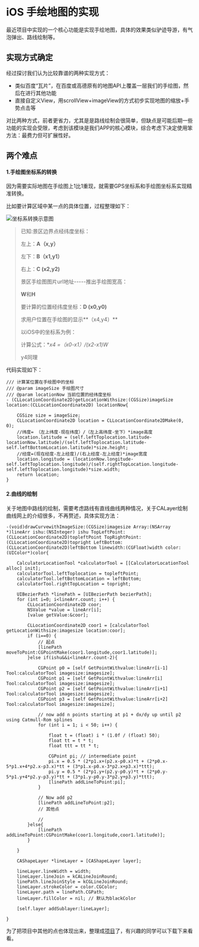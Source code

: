 # iOS 手绘地图的实现

最近项目中实现的一个核心功能是实现手绘地图，具体的效果类似驴迹导游，有气泡弹出、路线绘制等。

## 实现方式确定

经过探讨我们认为比较靠谱的两种实现方式：

* 类似百度“瓦片”，在百度或高德原有的地图API上覆盖一层我们的手绘图，然后在进行其他功能
* 直接自定义View，用scrollView+imageView的方式初步实现地图的缩放+手势点击等

对比两种方式，前者更省力，尤其是是路线绘制会很简单，但缺点是可能后期一些功能的实现会受限，考虑到该模块是我们APP的核心模块，综合考虑下决定使用笨方法：最费力但可扩展性好。

##  两个难点

#### 1.手绘图坐标系的转换

因为需要实际地图在手绘图上1比1重现，就需要GPS坐标系和手绘图坐标系实现精准转换。

比如要计算区域中某一点的具体位置，过程整理如下：


![坐标系转换示意图]()



> 已知:景区边界点经纬度坐标：
>
> 左上：**A（x,y）**
>
> 左下：**B（x1,y1）**
>
> 右上：**C (x2,y2)**
>
> 景区手绘图图片url地址-----推出手绘图宽高：
>
> **W**和**H**
>
> 要计算的位置经纬度坐标：**D (x0,y0)**
>
> 求用户位置在手绘图的显示**（x4,y4）**
>
> 以iOS中的坐标系为例：
>
> 计算公式：**x4 =（x0-x1）/(x2-x1)*W**
>
> y4同理



代码实现如下：

```
/// 计算某位置在手绘图中的坐标
/// @param imageSize 手绘图尺寸
/// @param locationNow 当前位置的经纬度坐标
- (CLLocationCoordinate2D)getLocationWithsize:(CGSize)imageSize location:(CLLocationCoordinate2D) locationNow{
    
    CGSize size = imageSize;
    CLLocationCoordinate2D location = CLLocationCoordinate2DMake(0, 0);
    //纬度= （左上纬度-现在纬度）/（左上高纬度-坐下）*image高度
    location.latitude = (self.leftToplocation.latitude-locationNow.latitude)/(self.leftToplocation.latitude-self.leftBottomLocation.latitude)*size.height;
    //经度=(现在经度-左上经度)/(右上经度-左上经度)*image宽度
    location.longitude = (locationNow.longitude-self.leftToplocation.longitude)/(self.rightTopLocation.longitude-self.leftToplocation.longitude)*size.width;
    return location;
}
```

#### 2.曲线的绘制

关于地图中路线的绘制，需要考虑路线有直线曲线两种情况，关于CALayer绘制曲线网上的介绍很多，不再赘述，具体实现方法：

```
-(void)drawCurvewithImageSize:(CGSize)imagesize Array:(NSArray *)lineArr ishu:(NSInteger) ishu TopLeftPoint:(CLLocationCoordinate2D)topleftPoint TopRightPoint:(CLLocationCoordinate2D)topright LeftBottom:(CLLocationCoordinate2D)leftBottom linewidth:(CGFloat)width color:(UIColor*)color{
    
    CalculatorLocationTool *calculatorTool = [[CalculatorLocationTool alloc] init];
    calculatorTool.leftToplocation = topleftPoint;
    calculatorTool.leftBottomLocation = leftBottom;
    calculatorTool.rightTopLocation = topright;
    
    UIBezierPath *linePath = [UIBezierPath bezierPath];
    for (int i=0; i<lineArr.count; i++) {
        CLLocationCoordinate2D coor;
        NSValue *value = lineArr[i];
        [value getValue:&coor];
        
        CLLocationCoordinate2D coor1 = [calculatorTool getLocationWithsize:imagesize location:coor];
        if (i==0) {
            // 起点
            [linePath moveToPoint:CGPointMake(coor1.longitude,coor1.latitude)];
        }else if(ishu&&i<lineArr.count-2){
            
            CGPoint p0 = [self GetPointWithvalue:lineArr[i-1] Tool:calculatorTool imagesize:imagesize];
            CGPoint p1 = [self GetPointWithvalue:lineArr[i] Tool:calculatorTool imagesize:imagesize];
            CGPoint p2 = [self GetPointWithvalue:lineArr[i+1] Tool:calculatorTool imagesize:imagesize];
            CGPoint p3 = [self GetPointWithvalue:lineArr[i+2] Tool:calculatorTool imagesize:imagesize];
            
            // now add n points starting at p1 + dx/dy up until p2 using Catmull-Rom splines
            for (int i = 1; i < 50; i++) {
                
                float t = (float) i * (1.0f / (float) 50);
                float tt = t * t;
                float ttt = tt * t;
                
                CGPoint pi; // intermediate point
                pi.x = 0.5 * (2*p1.x+(p2.x-p0.x)*t + (2*p0.x-5*p1.x+4*p2.x-p3.x)*tt + (3*p1.x-p0.x-3*p2.x+p3.x)*ttt);
                pi.y = 0.5 * (2*p1.y+(p2.y-p0.y)*t + (2*p0.y-5*p1.y+4*p2.y-p3.y)*tt + (3*p1.y-p0.y-3*p2.y+p3.y)*ttt);
                [linePath addLineToPoint:pi];
            }
            
            // Now add p2
            [linePath addLineToPoint:p2];
            // 其他点
            
            //
        }else{
            [linePath addLineToPoint:CGPointMake(coor1.longitude,coor1.latitude)];
        }
        
    }
    
    CAShapeLayer *lineLayer = [CAShapeLayer layer];
    
    lineLayer.lineWidth = width;
    lineLayer.lineJoin = kCALineJoinRound;
    linePath.lineJoinStyle = kCGLineJoinRound;
    lineLayer.strokeColor = color.CGColor;
    lineLayer.path = linePath.CGPath;
    lineLayer.fillColor = nil; // 默认为blackColor
    
    [self.layer addSublayer:lineLayer];
    
}
```



为了把项目中其他的点也体现出来，整理成[项目](https://github.com/hyf12138/HYFGraphicMap)了，有兴趣的同学可以下载下来看看。
